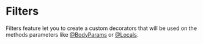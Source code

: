 # Filters

Filters feature let you to create a custom decorators that will be 
used on the methods parameters like [@BodyParams](api/common/mvc/bodyparams.md) 
or [@Locals](api/common/mvc/locals.md).

